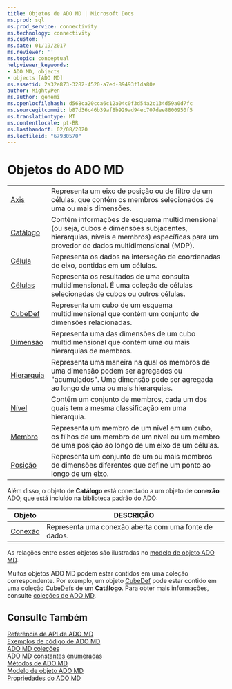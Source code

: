 ```yaml
---
title: Objetos de ADO MD | Microsoft Docs
ms.prod: sql
ms.prod_service: connectivity
ms.technology: connectivity
ms.custom: ''
ms.date: 01/19/2017
ms.reviewer: ''
ms.topic: conceptual
helpviewer_keywords:
- ADO MD, objects
- objects [ADO MD]
ms.assetid: 2a32e873-3282-4520-a7ed-89493f1da80e
author: MightyPen
ms.author: genemi
ms.openlocfilehash: d568ca20cca6c12a04c0f3d54a2c134d59a0d7fc
ms.sourcegitcommit: b87d36c46b39af8b929ad94ec707dee8800950f5
ms.translationtype: MT
ms.contentlocale: pt-BR
ms.lasthandoff: 02/08/2020
ms.locfileid: "67930570"
---
```

# <a name="ado-md-objects"></a>Objetos do ADO MD

|||  
|-|-|  
|[Axis](../../../ado/reference/ado-md-api/axis-object-ado-md.md)|Representa um eixo de posição ou de filtro de um células, que contém os membros selecionados de uma ou mais dimensões.|  
|[Catálogo](../../../ado/reference/ado-md-api/catalog-object-ado-md.md)|Contém informações de esquema multidimensional (ou seja, cubos e dimensões subjacentes, hierarquias, níveis e membros) específicas para um provedor de dados multidimensional (MDP).|  
|[Célula](../../../ado/reference/ado-md-api/cell-object-ado-md.md)|Representa os dados na interseção de coordenadas de eixo, contidas em um células.|  
|[Células](../../../ado/reference/ado-md-api/cellset-object-ado-md.md)|Representa os resultados de uma consulta multidimensional. É uma coleção de células selecionadas de cubos ou outros células.|  
|[CubeDef](../../../ado/reference/ado-md-api/cubedef-object-ado-md.md)|Representa um cubo de um esquema multidimensional que contém um conjunto de dimensões relacionadas.|  
|[Dimensão](../../../ado/reference/ado-md-api/dimension-object-ado-md.md)|Representa uma das dimensões de um cubo multidimensional que contém uma ou mais hierarquias de membros.|  
|[Hierarquia](../../../ado/reference/ado-md-api/hierarchy-object-ado-md.md)|Representa uma maneira na qual os membros de uma dimensão podem ser agregados ou "acumulados". Uma dimensão pode ser agregada ao longo de uma ou mais hierarquias.|  
|[Nível](../../../ado/reference/ado-md-api/level-object-ado-md.md)|Contém um conjunto de membros, cada um dos quais tem a mesma classificação em uma hierarquia.|  
|[Membro](../../../ado/reference/ado-md-api/member-object-ado-md.md)|Representa um membro de um nível em um cubo, os filhos de um membro de um nível ou um membro de uma posição ao longo de um eixo de um células.|  
|[Posição](../../../ado/reference/ado-md-api/position-object-ado-md.md)|Representa um conjunto de um ou mais membros de dimensões diferentes que define um ponto ao longo de um eixo.|  
  
 Além disso, o objeto de **Catálogo** está conectado a um objeto de **conexão** ADO, que está incluído na biblioteca padrão do ADO:  
  
|Objeto|DESCRIÇÃO|  
|------------|-----------------|  
|[Conexão](../../../ado/reference/ado-api/connection-object-ado.md)|Representa uma conexão aberta com uma fonte de dados.|  
  
 As relações entre esses objetos são ilustradas no [modelo de objeto ADO MD](../../../ado/reference/ado-md-api/ado-md-object-model.md).  
  
 Muitos objetos ADO MD podem estar contidos em uma coleção correspondente. Por exemplo, um objeto [CubeDef](../../../ado/reference/ado-md-api/cubedef-object-ado-md.md) pode estar contido em uma coleção [CubeDefs](../../../ado/reference/ado-md-api/cubedefs-collection-ado-md.md) de um **Catálogo**. Para obter mais informações, consulte [coleções de ADO MD](../../../ado/reference/ado-md-api/ado-md-collections.md).  
  
## <a name="see-also"></a>Consulte Também  
 [Referência de API de ADO MD](../../../ado/reference/ado-md-api/ado-md-api-reference.md)   
 [Exemplos de código de ADO MD](../../../ado/reference/ado-md-api/ado-md-code-examples.md)   
 [ADO MD coleções](../../../ado/reference/ado-md-api/ado-md-collections.md)   
 [ADO MD constantes enumeradas](../../../ado/reference/ado-md-api/ado-md-enumerated-constants.md)   
 [Métodos de ADO MD](../../../ado/reference/ado-md-api/ado-md-methods.md)   
 [Modelo de objeto ADO MD](../../../ado/reference/ado-md-api/ado-md-object-model.md)   
 [Propriedades do ADO MD](../../../ado/reference/ado-md-api/ado-md-properties.md)
